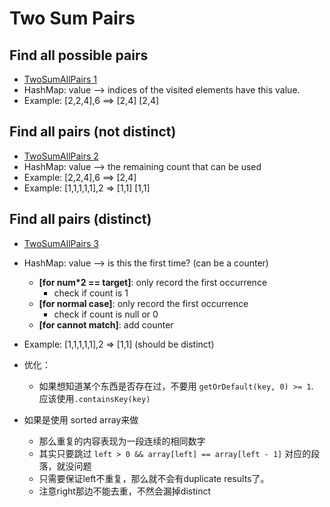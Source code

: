 # Two Sum Pairs

## Find all possible pairs
- [TwoSumAllPairs 1](./TwoSumAllPairsI.java)
- HashMap:  value --> indices of the visited elements have this value.
- Example: [2,2,4],6 ==> [2,4] [2,4]

## Find all pairs (not distinct)
- [TwoSumAllPairs 2](./TwoSumAllPairsII.java)
- HashMap:  value --> the remaining count that can be used
- Example: [2,2,4],6 ==> [2,4]
- Example: [1,1,1,1,1],2 => [1,1] [1,1]

## Find all pairs (distinct)
- [TwoSumAllPairs 3](./TwoSumAllPairsIII.java)
- HashMap: value --> is this the first time? (can be a counter)
  - **[for num*2 == target]**: only record the first occurrence
    - check if count is 1
  - **[for normal case]**: only record the first occurrence
    - check if count is null or 0
  - **[for cannot match]**: add counter
- Example: [1,1,1,1,1],2 => [1,1]   (should be distinct)

- 优化：
  - 如果想知道某个东西是否存在过，不要用 `getOrDefault(key, 0) >= 1`.  应该使用`.containsKey(key)`
  
- 如果是使用 sorted array来做
  - 那么重复的内容表现为一段连续的相同数字
  - 其实只要跳过 `left > 0 && array[left] == array[left - 1]` 对应的段落，就没问题
  - 只需要保证left不重复，那么就不会有duplicate results了。 
  - 注意right那边不能去重，不然会漏掉distinct

